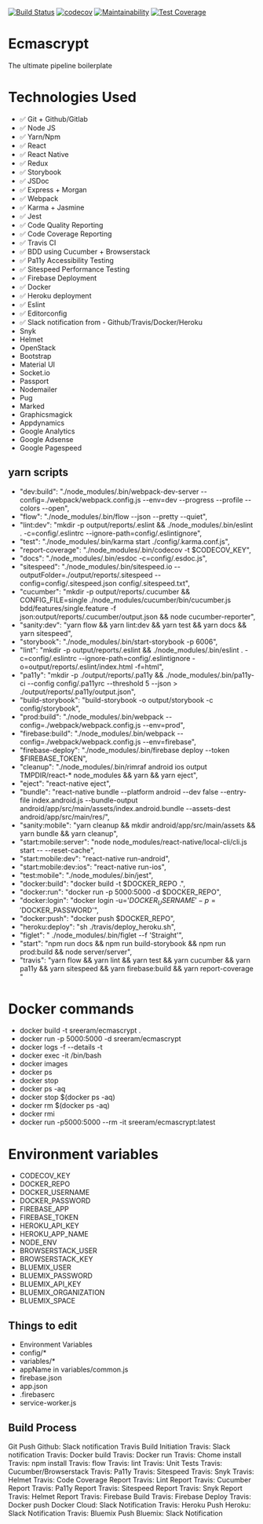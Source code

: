 [![Build Status](https://travis-ci.org/sreerampr/ecmascrypt.svg?branch=master)](https://travis-ci.org/sreerampr/ecmascrypt)
[![codecov](https://codecov.io/gh/sreerampr/ecmascrypt/branch/master/graph/badge.svg)](https://codecov.io/gh/sreerampr/ecmascrypt)
[![Maintainability](https://api.codeclimate.com/v1/badges/ee15c93b8d04a9af62c5/maintainability)](https://codeclimate.com/github/sreerampr/ecmascrypt/maintainability)
[![Test Coverage](https://api.codeclimate.com/v1/badges/ee15c93b8d04a9af62c5/test_coverage)](https://codeclimate.com/github/sreerampr/ecmascrypt/test_coverage)

# Ecmascrypt
The ultimate pipeline boilerplate

# Technologies Used
* :white_check_mark: Git + Github/Gitlab
* :white_check_mark: Node JS
* :white_check_mark: Yarn/Npm
* :white_check_mark: React
* :white_check_mark: React Native
* :white_check_mark: Redux
* :white_check_mark: Storybook
* :white_check_mark: JSDoc
* :white_check_mark: Express + Morgan
* :white_check_mark: Webpack
* :white_check_mark: Karma + Jasmine
* :white_check_mark: Jest
* :white_check_mark: Code Quality Reporting
* :white_check_mark: Code Coverage Reporting
* :white_check_mark: Travis CI
* :white_check_mark: BDD using Cucumber + Browserstack
* :white_check_mark: Pa11y Accessibility Testing
* :white_check_mark: Sitespeed Performance Testing
* :white_check_mark: Firebase Deployment
* :white_check_mark: Docker
* :white_check_mark: Heroku deployment
* :white_check_mark: Eslint
* :white_check_mark: Editorconfig
* :white_check_mark: Slack notification from - Github/Travis/Docker/Heroku
* Snyk
* Helmet
* OpenStack
* Bootstrap
* Material UI
* Socket.io
* Passport
* Nodemailer
* Pug
* Marked
* Graphicsmagick
* Appdynamics
* Google Analytics
* Google Adsense
* Google Pagespeed


## yarn scripts
* "dev:build": "./node_modules/.bin/webpack-dev-server --config=./webpack/webpack.config.js --env=dev --progress --profile --colors --open",
* "flow": "./node_modules/.bin/flow --json --pretty --quiet",
* "lint:dev": "mkdir -p output/reports/.eslint && ./node_modules/.bin/eslint . -c=config/.eslintrc --ignore-path=config/.eslintignore",
* "test": "./node_modules/.bin/karma start ./config/.karma.conf.js",
* "report-coverage": "./node_modules/.bin/codecov -t $CODECOV_KEY",
* "docs": "./node_modules/.bin/esdoc -c=config/.esdoc.js",
* "sitespeed": "./node_modules/.bin/sitespeed.io --outputFolder=./output/reports/.sitespeed --config=config/.sitespeed.json config/.sitespeed.txt",
* "cucumber": "mkdir -p output/reports/.cucumber && CONFIG_FILE=single ./node_modules/cucumber/bin/cucumber.js bdd/features/single.feature -f json:output/reports/.cucumber/output.json && node cucumber-reporter",
* "sanity:dev": "yarn flow && yarn lint:dev && yarn test && yarn docs && yarn sitespeed",
* "storybook": "./node_modules/.bin/start-storybook -p 6006",
* "lint": "mkdir -p output/reports/.eslint && ./node_modules/.bin/eslint . -c=config/.eslintrc --ignore-path=config/.eslintignore -o=output/reports/.eslint/index.html -f=html",
* "pa11y": "mkdir -p ./output/reports/.pa11y && ./node_modules/.bin/pa11y-ci --config config/.pa11yrc --threshold 5 --json > ./output/reports/.pa11y/output.json",
* "build-storybook": "build-storybook -o output/storybook -c config/storybook",
* "prod:build": "./node_modules/.bin/webpack --config=./webpack/webpack.config.js --env=prod",
* "firebase:build": "./node_modules/.bin/webpack --config=./webpack/webpack.config.js --env=firebase",
* "firebase-deploy": "./node_modules/.bin/firebase deploy --token $FIREBASE_TOKEN",
* "cleanup": "./node_modules/.bin/rimraf android ios output TMPDIR/react-* node_modules && yarn && yarn eject",
* "eject": "react-native eject",
* "bundle": "react-native bundle --platform android --dev false --entry-file index.android.js --bundle-output android/app/src/main/assets/index.android.bundle --assets-dest android/app/src/main/res/",
* "sanity:mobile": "yarn cleanup && mkdir android/app/src/main/assets && yarn bundle && yarn cleanup",
* "start:mobile:server": "node node_modules/react-native/local-cli/cli.js start -- --reset-cache",
* "start:mobile:dev": "react-native run-android",
* "start:mobile:dev:ios": "react-native run-ios",
* "test:mobile": "./node_modules/.bin/jest",
* "docker:build": "docker build -t $DOCKER_REPO .",
* "docker:run": "docker run -p 5000:5000 -d $DOCKER_REPO",
* "docker:login": "docker login -u='$DOCKER_USERNAME' -p='$DOCKER_PASSWORD'",
* "docker:push": "docker push $DOCKER_REPO",
* "heroku:deploy": "sh ./travis/deploy_heroku.sh",
* "figlet": " ./node_modules/.bin/figlet --f 'Straight'",
* "start": "npm run docs && npm run build-storybook && npm run prod:build && node server/server",
* "travis": "yarn flow && yarn lint && yarn test && yarn cucumber && yarn pa11y && yarn sitespeed && yarn firebase:build && yarn report-coverage "

# Docker commands
* docker build -t sreeram/ecmascrypt .
* docker run -p 5000:5000 -d sreeram/ecmascrypt
* docker logs <containerId> -f --details -t
* docker exec -it <containerId> /bin/bash
* docker images
* docker ps
* docker stop <containerId>
* docker ps -aq
* docker stop $(docker ps -aq)
* docker rm $(docker ps -aq)
* docker rmi <imageID>
* docker run -p5000:5000 --rm -it sreeram/ecmascrypt:latest

# Environment variables
* CODECOV_KEY
* DOCKER_REPO
* DOCKER_USERNAME
* DOCKER_PASSWORD
* FIREBASE_APP
* FIREBASE_TOKEN
* HEROKU_API_KEY
* HEROKU_APP_NAME
* NODE_ENV
* BROWSERSTACK_USER
* BROWSERSTACK_KEY
* BLUEMIX_USER
* BLUEMIX_PASSWORD
* BLUEMIX_API_KEY
* BLUEMIX_ORGANIZATION
* BLUEMIX_SPACE

## Things to edit
* Environment Variables
* config/*
* variables/*
* appName in variables/common.js
* firebase.json
* app.json
* .firebaserc
* service-worker.js

## Build Process
Git Push
Github: Slack notification
Travis Build Initiation
Travis: Slack notification
Travis: Docker build
Travis: Docker run
Travis: Chome install
Travis: npm install
Travis: flow
Travis: lint
Travis: Unit Tests
Travis: Cucumber/Browserstack
Travis: Pa11y
Travis: Sitespeed
Travis: Snyk
Travis: Helmet
Travis: Code Coverage Report
Travis: Lint Report
Travis: Cucumber Report
Travis: Pa11y Report
Travis: Sitespeed Report
Travis: Snyk Report
Travis: Helmet Report
Travis: Firebase Build
Travis: Firebase Deploy
Travis: Docker push
Docker Cloud: Slack Notification
Travis: Heroku Push
Heroku: Slack Notification
Travis: Bluemix Push
Bluemix: Slack Notification